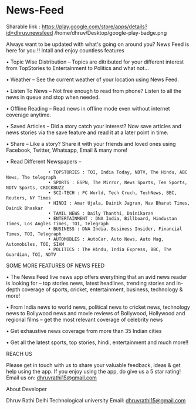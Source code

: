 # News-Feed

 Sharable link : https://play.google.com/store/apps/details?id=dhruv.newsfeed 
/home/dhruv/Desktop/google-play-badge.png

Always want to be updated with what's going on around you? News Feed is here for you !! Intall and enjoy countless features 


• Topic Wise Distribution – Topics are ditributed for your different interest from TopStories to Entertainment to Politics and what not...

• Weather – See the current weather of your location using News Feed.

• Listen To News – Not free enough to read from phone? Listen to all the news in queue and stop when needed.

• Offline Reading – Read news in offline mode even without internet coverage anytime.

• Saved Articles – Did a story catch your interest? Now save articles and news stories via the save feature and read it at a later point in time.

• Share – Like a story? Share it with your friends and loved ones using Facebook, Twitter, Whatsapp, Email & many more!

• Read Different Newspapers –

					• TOPSTORIES : TOI, India Today, NDTV, The Hindu, ABC News, The telegraph
					• SPORTS : ESPN, The Mirror, News Sports, Ten Sports, NDTV Sports, CRICKBUZZ
					• SCI-TECH : PC World, Tech Cruch, TechNews, BBC, Reuters, NY Times
					• HINDI : Amar Ujala, Dainik Jagran, Nav Bharat Times, Dainik Bhaskar
					• TAMIL NEWS : Daily Thanthi, Dainikaran
					• ENTERTAINMENT : DNA India, Billboard, Hindustan Times, Los Angles Times, TOI, Telegraph
					• BUSINESS : DNA India, Business Insider, Financial Times, TOI, Telegraph
					• AUTOMOBLES : AutoCar, Auto News, Auto Mag, Automobiles, TOI, SIAM
					• POLITICS : The Hindu, India Express, BBC, The Guardian, TOI, NDTV

SOME MORE FEATURES OF NEWS FEED

• The News Feed live news app offers everything that an avid news reader is looking for – top stories news, latest headlines, trending stories and in-depth coverage of sports, cricket, entertainment, business, technology & more!

• From India news to world news, political news to cricket news, technology news to Bollywood news and movie reviews of Bollywood, Hollywood and regional films – get the most relevant coverage of celebrity news

• Get exhaustive news coverage from more than 35 Indian cities

• Get all the latest sports, top stories, hindi, entertainment and much more!!

REACH US

Please get in touch with us to share your valuable feedback, ideas & get help using the app. If you enjoy using the app, do give us a 5 star rating!
Email us on: dhruvrathi15@gmail.com

About Developer

Dhruv Rathi 
Delhi Technological university
Email: dhruvrathi15@gmail.com
